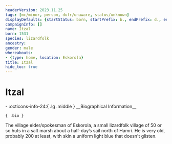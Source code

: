 ```yaml
---
headerVersion: 2023.11.25
tags: [mc/minor, person, dufr/unaware, status/unknown]
displayDefaults: {startStatus: born, startPrefix: b., endPrefix: d., endStatus: died}
campaignInfo: []
name: Itzal
born: 1531
species: lizardfolk
ancestry:
gender: male
whereabouts:
- {type: home, location: Eskorola}
title: Itzal
hide_toc: true
---
```

# Itzal
<div class="grid cards ext-narrow-margin ext-one-column" markdown>
- :octicons-info-24:{ .lg .middle } __Biographical Information__

    { .bio }

</div>


The village elder/spokesman of Eskorola, a small lizardfolk village of 50 or so huts in a salt marsh about a half-day’s sail north of Hamri. He is very old, probably 200 at least, with skin a uniform light blue that doesn't glisten.
